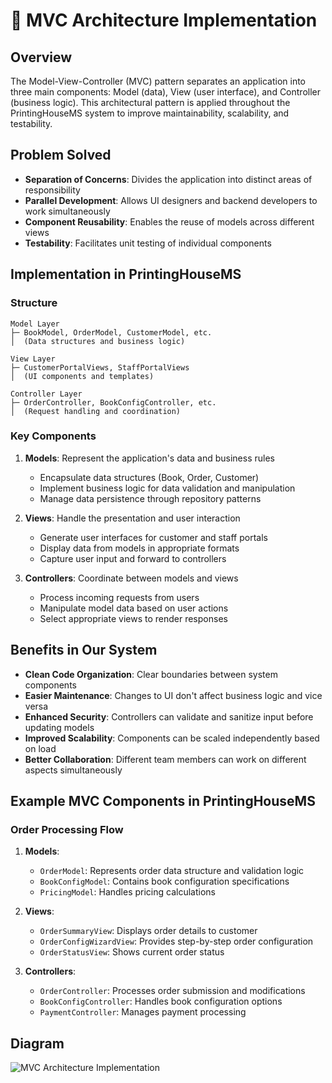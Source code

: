 # 🧱 MVC Architecture Implementation

## Overview
The Model-View-Controller (MVC) pattern separates an application into three main components: Model (data), View (user interface), and Controller (business logic). This architectural pattern is applied throughout the PrintingHouseMS system to improve maintainability, scalability, and testability.

## Problem Solved
- **Separation of Concerns**: Divides the application into distinct areas of responsibility
- **Parallel Development**: Allows UI designers and backend developers to work simultaneously
- **Component Reusability**: Enables the reuse of models across different views
- **Testability**: Facilitates unit testing of individual components

## Implementation in PrintingHouseMS

### Structure

```
Model Layer
├─ BookModel, OrderModel, CustomerModel, etc.
│  (Data structures and business logic)

View Layer
├─ CustomerPortalViews, StaffPortalViews
│  (UI components and templates)

Controller Layer
├─ OrderController, BookConfigController, etc.
│  (Request handling and coordination)
```

### Key Components

1. **Models**: Represent the application's data and business rules
   - Encapsulate data structures (Book, Order, Customer)
   - Implement business logic for data validation and manipulation
   - Manage data persistence through repository patterns

2. **Views**: Handle the presentation and user interaction
   - Generate user interfaces for customer and staff portals
   - Display data from models in appropriate formats
   - Capture user input and forward to controllers

3. **Controllers**: Coordinate between models and views
   - Process incoming requests from users
   - Manipulate model data based on user actions
   - Select appropriate views to render responses

## Benefits in Our System

- **Clean Code Organization**: Clear boundaries between system components
- **Easier Maintenance**: Changes to UI don't affect business logic and vice versa
- **Enhanced Security**: Controllers can validate and sanitize input before updating models
- **Improved Scalability**: Components can be scaled independently based on load
- **Better Collaboration**: Different team members can work on different aspects simultaneously

## Example MVC Components in PrintingHouseMS

### Order Processing Flow

1. **Models**:
   - `OrderModel`: Represents order data structure and validation logic
   - `BookConfigModel`: Contains book configuration specifications
   - `PricingModel`: Handles pricing calculations

2. **Views**:
   - `OrderSummaryView`: Displays order details to customer
   - `OrderConfigWizardView`: Provides step-by-step order configuration
   - `OrderStatusView`: Shows current order status

3. **Controllers**:
   - `OrderController`: Processes order submission and modifications
   - `BookConfigController`: Handles book configuration options
   - `PaymentController`: Manages payment processing

## Diagram
![MVC Architecture Implementation](../Diagrams/MVCPattern.svg)